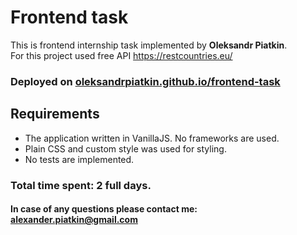 # Frontend task

This is frontend internship task implemented by <b>Oleksandr Piatkin</b>.<br>
For this project used free API https://restcountries.eu/

### Deployed on [oleksandrpiatkin.github.io/frontend-task](https://oleksandrpiatkin.github.io/frontend-task/)

## Requirements

<ul>
    <li>The application written in VanillaJS. No frameworks are used.</li>
    <li>Plain CSS and custom style was used for styling.</li>
    <li>No tests are implemented.</li>
</ul>

### Total time spent: 2 full days.

#### In case of any questions please contact me: alexander.piatkin@gmail.com
